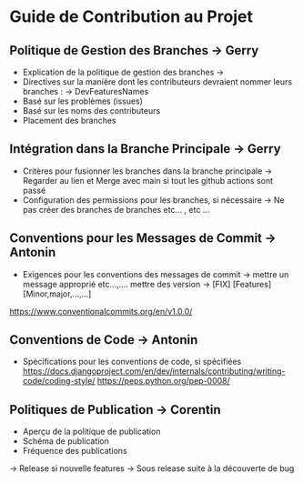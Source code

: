 # Guide de Contribution au Projet

## Politique de Gestion des Branches -> Gerry

- Explication de la politique de gestion des branches -> 
- Directives sur la manière dont les contributeurs devraient nommer leurs branches : -> DevFeaturesNames
- Basé sur les problèmes (issues)
- Basé sur les noms des contributeurs
- Placement des branches

## Intégration dans la Branche Principale -> Gerry

- Critères pour fusionner les branches dans la branche principale -> Regarder au lien et Merge avec main si tout les github actions sont passé
- Configuration des permissions pour les branches, si nécessaire -> Ne pas créer des branches de branches etc... , etc ...

## Conventions pour les Messages de Commit -> Antonin

- Exigences pour les conventions des messages de commit
-> mettre un message approprié etc...,.... mettre des version -> [FIX] [Features] [Minor,major,...,...]

https://www.conventionalcommits.org/en/v1.0.0/

## Conventions de Code -> Antonin

- Spécifications pour les conventions de code, si spécifiées
https://docs.djangoproject.com/en/dev/internals/contributing/writing-code/coding-style/
https://peps.python.org/pep-0008/

## Politiques de Publication -> Corentin

- Aperçu de la politique de publication
- Schéma de publication
- Fréquence des publications

-> Release si nouvelle features -> Sous release suite à la découverte de bug
